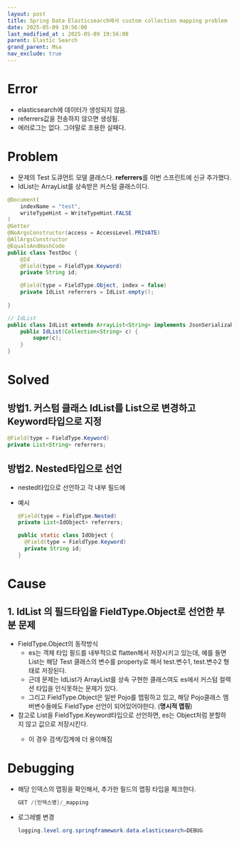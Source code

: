 ```yaml
---
layout: post
title: Spring Data Elasticsearch에서 custom collection mapping problem
date: 2025-05-09 19:56:00
last_modified_at : 2025-05-09 19:56:00
parent: Elastic Search
grand_parent: Msa
nav_exclude: true
---
```


# Error

- elasticsearch에 데이터가 생성되지 않음.
- referrers값을 전송하지 않으면 생성됨.
- 에러로그는 없다. 그야말로 조용한 실패다.

# Problem

- 문제의 Test 도큐먼트 모델 클래스다. **referrers**를 이번 스프린트에 신규 추가했다.
- IdList는 ArrayList를 상속받은 커스텀 클래스이다.

```java
@Document(
    indexName = "test",
    writeTypeHint = WriteTypeHint.FALSE
)
@Getter
@NoArgsConstructor(access = AccessLevel.PRIVATE)
@AllArgsConstructor
@EqualsAndHashCode
public class TestDoc {
    @Id
    @Field(type = FieldType.Keyword)
    private String id;

    @Field(type = FieldType.Object, index = false)
    private IdList referrers = IdList.empty();
  
}

// IdList
public class IdList extends ArrayList<String> implements JsonSerializable {
    public IdList(Collection<String> c) {
        super(c);
    }
}
```

# Solved

## 방법1.  커스텀 클래스 IdList를 List<String>으로 변경하고 Keyword타입으로 지정

```java
@Field(type = FieldType.Keyword)
private List<String> referrers;
```

## 방법2. Nested타입으로 선언

- nested타입으로 선언하고 각 내부 필드에
- 예시
    
    ```java
    @Field(type = FieldType.Nested)
    private List<IdObject> referrers;
    
    public static class IdObject {
      @Field(type = FieldType.Keyword)
      private String id;
    }
    ```
    

# Cause

## 1. IdList 의 필드타입을 FieldType.Object로 선언한 부분 문제

- FieldType.Object의 동작방식
    - es는 객체 타입 필드를 내부적으로 flatten해서 저장시키고 있는데, 예를 들면 List<Test>는 해당 Test 클래스의 변수를 property로 해서 test.변수1, test.변수2 형태로 저장된다.
    - 근데 문제는 IdList가 ArrayList를 상속 구현한 클래스여도 es에서 커스텀 컬렉션 타입을 인식못하는 문제가 있다.
    - 그리고 FieldType.Object은 일반 Pojo를 맵핑하고 있고, 해당 Pojo클래스 멤버변수들에도 FieldType 선언이 되어있어야한다. (**명시적 맵핑**)
- 참고로 List<String>을 FieldType.Keyword타입으로 선언하면, es는 Object처럼 분할하지 않고 값으로 저장시킨다.
    - 이 경우 검색/집계에 더 용이해짐

# Debugging

- 해당 인덱스의 맵핑을 확인해서, 추가한 필드의 맵핑 타입을 체크한다.
    
    ```java
    GET /{인덱스명}/_mapping
    ```
    
- 로그레벨 변경
    
    ```java
    logging.level.org.springframework.data.elasticsearch=DEBUG
    ```